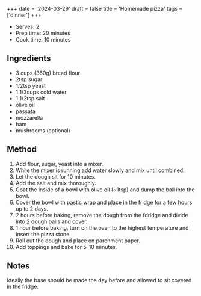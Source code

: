 +++
date = '2024-03-29'
draft = false
title = 'Homemade pizza'
tags = ['dinner']
+++

- Serves: 2
- Prep time: 20 minutes
- Cook time: 10 minutes

## Ingredients
- 3 cups (360g) bread flour
- 2tsp sugar
- 1/2tsp yeast
- 1 1/3cups cold water
- 1 1/2tsp salt
- olive oil
- passata
- mozzarella
- ham
- mushrooms (optional)

## Method
1. Add flour, sugar, yeast into a mixer.
2. While the mixer is running add water slowly and mix until combined.
3. Let the dough sit for 10 minutes.
4. Add the salt and mix thoroughly.
5. Coat the inside of a bowl with olive oil (~1tsp) and dump the ball into the bowl.
6. Cover the bowl with pastic wrap and place in the fridge for a few hours up to 2 days.
7. 2 hours before baking, remove the dough from the fdridge and divide into 2 dough balls and cover.
8. 1 hour before baking, turn on the oven to the highest temperature and insert the pizza stone.
9. Roll out the dough and place on parchment paper.
10. Add toppings and bake for 5-10 minutes.

## Notes
Ideally the base should be made the day before and allowed to sit covered in the fridge.